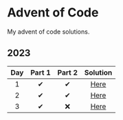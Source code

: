 ﻿# Advent of Code

My advent of code solutions.

## 2023

| Day  | Part 1 | Part 2 |  Solution |
| :---: | :---: | :---: | :---:  |
|  1   |   ✔   |   ✔   | [Here](csharp/Day1/Day1.cs)  |
|  2   |   ✔   |   ✔   | [Here](csharp/Day2/Day2.cs)  |
|  3   |   ✔   |   ❌   | [Here](csharp/Day2/Day3.cs)  |
